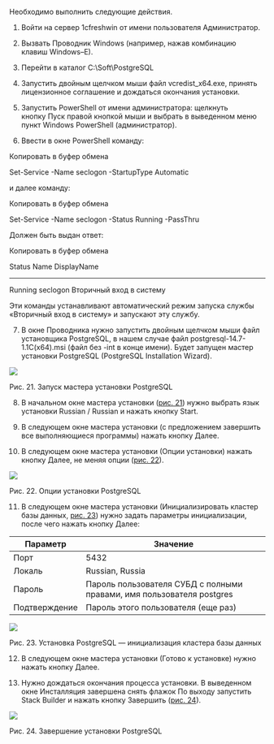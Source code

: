 
Необходимо выполнить следующие действия.

1. Войти на сервер 1cfreshwin от имени пользователя Администратор.

2. Вызвать Проводник Windows (например, нажав комбинацию клавиш Windows–E).

3. Перейти в каталог C:\Soft\PostgreSQL

4. Запустить двойным щелчком мыши файл vcredist_x64.exe, принять лицензионное соглашение и дождаться окончания установки.

5. Запустить PowerShell от имени администратора: щелкнуть кнопку Пуск правой кнопкой мыши и выбрать в выведенном меню пункт Windows PowerShell (администратор).

6. Ввести в окне PowerShell команду:

Копировать в буфер обмена

Set-Service -Name seclogon -StartupType Automatic

и далее команду:

Копировать в буфер обмена

Set-Service -Name seclogon -Status Running -PassThru

Должен быть выдан ответ:

Копировать в буфер обмена

Status   Name               DisplayName
------   ----               -----------
Running  seclogon           Вторичный вход в систему

Эти команды устанавливают автоматический режим запуска службы «Вторичный вход в систему» и запускают эту службу.

7. В окне Проводника нужно запустить двойным щелчком мыши файл установщика PostgreSQL, в нашем случае файл postgresql-14.7-1.1C(x64).msi (файл без -int в конце имени). Будет запущен мастер установки PostgreSQL (PostgreSQL Installation Wizard).

![](https://its.1c.ru/db/content/freshex2/src/_img/postgresql/winpostgresql_01.png?_=00001E00C38270D4-v2)

Рис. 21. Запуск мастера установки PostgreSQL

8. В начальном окне мастера установки ([рис. 21](https://its.1c.ru/db/content/freshex2/src/4.2.%20%D1%83%D1%81%D1%82%D0%B0%D0%BD%D0%BE%D0%B2%D0%BA%D0%B0%20postgresql.htm#_ref405909458)) нужно выбрать язык установки Russian / Russian и нажать кнопку Start.

9. В следующем окне мастера установки (с предложением завершить все выполняющиеся программы) нажать кнопку Далее.

10. В следующем окне мастера установки (Опции установки) нажать кнопку Далее, не меняя опции ([рис. 22](https://its.1c.ru/db/content/freshex2/src/4.2.%20%D1%83%D1%81%D1%82%D0%B0%D0%BD%D0%BE%D0%B2%D0%BA%D0%B0%20postgresql.htm#_ref64091456)).

![](https://its.1c.ru/db/content/freshex2/src/_img/postgresql/winpostgresql_02.png?_=000016D2AE5B7763-v2)

Рис. 22. Опции установки PostgreSQL

11. В следующем окне мастера установки (Инициализировать кластер базы данных, [рис. 23](https://its.1c.ru/db/content/freshex2/src/4.2.%20%D1%83%D1%81%D1%82%D0%B0%D0%BD%D0%BE%D0%B2%D0%BA%D0%B0%20postgresql.htm#_ref64169029)) нужно задать параметры инициализации, после чего нажать кнопку Далее:

| **Параметр**  | **Значение**                                                          |
| ------------- | --------------------------------------------------------------------- |
| Порт          | 5432                                                                  |
| Локаль        | Russian, Russia                                                       |
| Пароль        | Пароль пользователя СУБД с полными правами, имя пользователя postgres |
| Подтверждение | Пароль этого пользователя (еще раз)                                   |

![](https://its.1c.ru/db/content/freshex2/src/_img/postgresql/winpostgresql_03.png?_=00001A1B8B6E26CA-v2)

Рис. 23. Установка PostgreSQL — инициализация кластера базы данных

12. В следующем окне мастера установки (Готово к установке) нужно нажать кнопку Далее.

13. Нужно дождаться окончания процесса установки. В выведенном окне Инсталляция завершена снять флажок По выходу запустить Stack Builder и нажать кнопку Завершить ([рис. 24](https://its.1c.ru/db/content/freshex2/src/4.2.%20%D1%83%D1%81%D1%82%D0%B0%D0%BD%D0%BE%D0%B2%D0%BA%D0%B0%20postgresql.htm#_ref405910091)).

![](https://its.1c.ru/db/content/freshex2/src/_img/postgresql/winpostgresql_06.png?_=0000197F96CDA040-v2)

Рис. 24. Завершение установки PostgreSQL